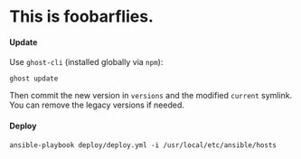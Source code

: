 # This is foobarflies.

#### Update

Use `ghost-cli` (installed globally via `npm`):

    ghost update

Then commit the new version in `versions` and the modified `current` symlink. You can remove the legacy versions if needed.

#### Deploy

    ansible-playbook deploy/deploy.yml -i /usr/local/etc/ansible/hosts

